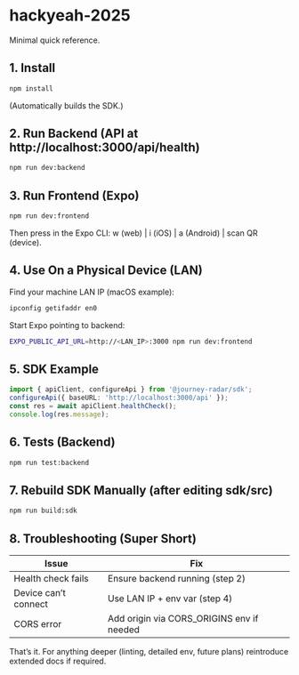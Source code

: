 # hackyeah-2025

Minimal quick reference.

## 1. Install
```bash
npm install
```
(Automatically builds the SDK.)

## 2. Run Backend (API at http://localhost:3000/api/health)
```bash
npm run dev:backend
```

## 3. Run Frontend (Expo)
```bash
npm run dev:frontend
```
Then press in the Expo CLI: w (web) | i (iOS) | a (Android) | scan QR (device).

## 4. Use On a Physical Device (LAN)
Find your machine LAN IP (macOS example):
```bash
ipconfig getifaddr en0
```
Start Expo pointing to backend:
```bash
EXPO_PUBLIC_API_URL=http://<LAN_IP>:3000 npm run dev:frontend
```

## 5. SDK Example
```ts
import { apiClient, configureApi } from '@journey-radar/sdk';
configureApi({ baseURL: 'http://localhost:3000/api' });
const res = await apiClient.healthCheck();
console.log(res.message);
```

## 6. Tests (Backend)
```bash
npm run test:backend
```

## 7. Rebuild SDK Manually (after editing sdk/src)
```bash
npm run build:sdk
```

## 8. Troubleshooting (Super Short)
| Issue | Fix |
|-------|-----|
| Health check fails | Ensure backend running (step 2) |
| Device can’t connect | Use LAN IP + env var (step 4) |
| CORS error | Add origin via CORS_ORIGINS env if needed |

That’s it. For anything deeper (linting, detailed env, future plans) reintroduce extended docs if required.

